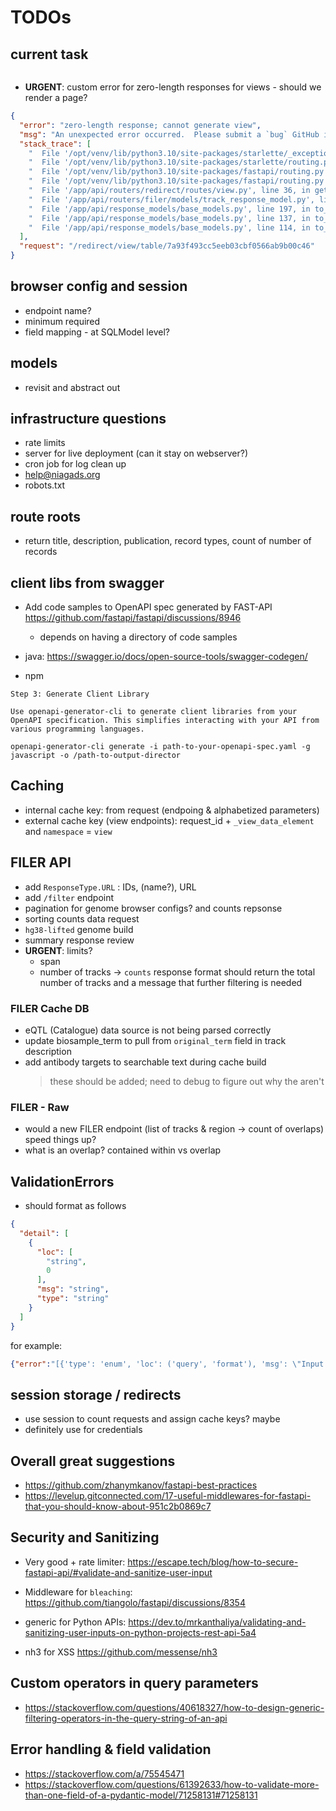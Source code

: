 # TODOs

## current task

```log
```

* **URGENT**: custom error for zero-length responses for views - should we render a page?
```json
{
  "error": "zero-length response; cannot generate view",
  "msg": "An unexpected error occurred.  Please submit a `bug` GitHub issue containing this full error response at: https://github.com/NIAGADS/niagads-api/issues",
  "stack_trace": [
    "  File '/opt/venv/lib/python3.10/site-packages/starlette/_exception_handler.py', line 42, in wrapped_app    await app(scope, receive, sender)",
    "  File '/opt/venv/lib/python3.10/site-packages/starlette/routing.py', line 73, in app    response = await f(request)",
    "  File '/opt/venv/lib/python3.10/site-packages/fastapi/routing.py', line 301, in app    raw_response = await run_endpoint_function(",
    "  File '/opt/venv/lib/python3.10/site-packages/fastapi/routing.py', line 212, in run_endpoint_function    return await dependant.call(**values)",
    "  File '/app/api/routers/redirect/routes/view.py', line 36, in get_table_view    response = originatingResponse.to_view(ResponseFormat.TABLE, id=cacheKey)",
    "  File '/app/api/routers/filer/models/track_response_model.py', line 129, in to_view    return super().to_view(view, **kwargs)",
    "  File '/app/api/response_models/base_models.py', line 197, in to_view    return super().to_view(view, **kwargs)",
    "  File '/app/api/response_models/base_models.py', line 137, in to_view    return super().to_view(view, **kwargs)",
    "  File '/app/api/response_models/base_models.py', line 114, in to_view    raise RuntimeError('zero-length response; cannot generate view')"
  ],
  "request": "/redirect/view/table/7a93f493cc5eeb03cbf0566ab9b00c46"
}
```

## browser config and session

* endpoint name?
* minimum required
* field mapping - at SQLModel level?

## models

* revisit and abstract out

## infrastructure questions

* rate limits
* server for live deployment (can it stay on webserver?)
* cron job for log clean up
* help@niagads.org
* robots.txt

## route roots

* return title, description, publication, record types, count of number of records

## client libs from swagger

* Add code samples to OpenAPI spec generated by FAST-API <https://github.com/fastapi/fastapi/discussions/8946>
  * depends on having a directory of code samples

* java: <https://swagger.io/docs/open-source-tools/swagger-codegen/>
* npm

```text
Step 3: Generate Client Library

Use openapi-generator-cli to generate client libraries from your OpenAPI specification. This simplifies interacting with your API from various programming languages.

openapi-generator-cli generate -i path-to-your-openapi-spec.yaml -g javascript -o /path-to-output-director
```

## Caching

* internal cache key: from request (endpoing & alphabetized parameters)
* external cache key (view endpoints): request_id + `_view_data_element` and `namespace` = `view`

## FILER API

* add `ResponseType.URL` : IDs, (name?), URL
* add `/filter` endpoint
* pagination for genome browser configs? and counts repsonse
* sorting counts data request
* `hg38-lifted` genome build
* summary response review
* **URGENT**: limits?
  * span
  * number of tracks -> `counts` response format should return the total number of tracks and a message that further filtering is needed

### FILER Cache DB

* eQTL (Catalogue) data source is not being parsed correctly
* update biosample_term to pull from `original_term` field in track description
* add antibody targets to searchable text during cache build
  > these should be added; need to debug to figure out why the aren't

### FILER - Raw

* would a new FILER endpoint (list of tracks & region -> count of overlaps) speed things up?
* what is an overlap? contained within vs overlap

## ValidationErrors

* should format as follows

```json
{
  "detail": [
    {
      "loc": [
        "string",
        0
      ],
      "msg": "string",
      "type": "string"
    }
  ]
}
```

for example:

```json
{"error":"[{'type': 'enum', 'loc': ('query', 'format'), 'msg': \"Input should be 'json' or 'table'\", 'input': 'bob', 'ctx': {'expected': \"'json' or 'table'\"}}]","msg":"Invalid parameter value"}
```


## session storage / redirects

* use session to count requests and assign cache keys? maybe
* definitely use for credentials

## Overall great suggestions

* <https://github.com/zhanymkanov/fastapi-best-practices>
* <https://levelup.gitconnected.com/17-useful-middlewares-for-fastapi-that-you-should-know-about-951c2b0869c7>

## Security and Sanitizing

* Very good + rate limiter: <https://escape.tech/blog/how-to-secure-fastapi-api/#validate-and-sanitize-user-input>
* Middleware for `bleaching`: <https://github.com/tiangolo/fastapi/discussions/8354>
* generic for Python APIs: <https://dev.to/mrkanthaliya/validating-and-sanitizing-user-inputs-on-python-projects-rest-api-5a4>

* nh3 for XSS <https://github.com/messense/nh3>

## Custom operators in query parameters

* <https://stackoverflow.com/questions/40618327/how-to-design-generic-filtering-operators-in-the-query-string-of-an-api>

## Error handling & field validation

* <https://stackoverflow.com/a/75545471>
* <https://stackoverflow.com/questions/61392633/how-to-validate-more-than-one-field-of-a-pydantic-model/71258131#71258131>

